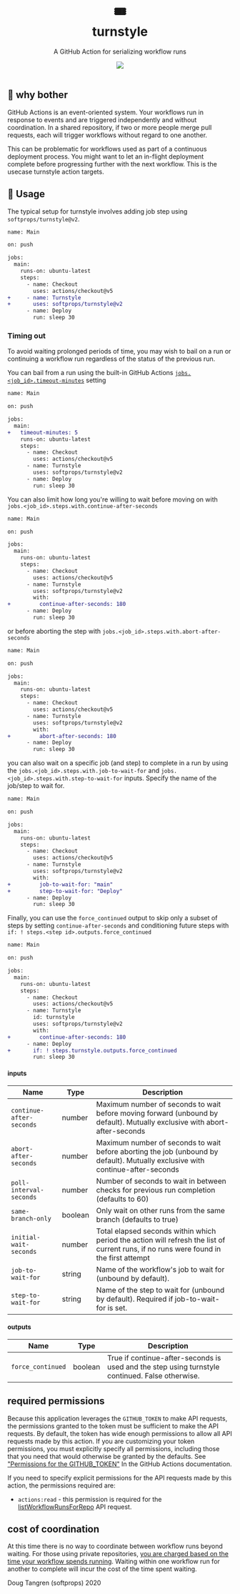 <h1 align="center">
  🎟️
  <br/>
  turnstyle
</h1>

<p align="center">
   A GitHub Action for serializing workflow runs
</p>

<div align="center">
  <a href="https://github.com/softprops/turnstyle/actions">
		<img src="https://github.com/softprops/turnstyle/workflows/Main/badge.svg"/>
	</a>
</div>

<br />

## 🤔 why bother

GitHub Actions is an event-oriented system. Your workflows run in response to events and are triggered independently and without coordination. In a shared repository, if two or more people merge pull requests, each will trigger workflows without regard to one another.

This can be problematic for workflows used as part of a continuous deployment process. You might want to let an in-flight deployment complete before progressing further with the next workflow. This is the usecase turnstyle action targets.

## 🤸 Usage

The typical setup for turnstyle involves adding job step using `softprops/turnstyle@v2`.

```diff
name: Main

on: push

jobs:
  main:
    runs-on: ubuntu-latest
    steps:
      - name: Checkout
        uses: actions/checkout@v5
+     - name: Turnstyle
+       uses: softprops/turnstyle@v2
      - name: Deploy
        run: sleep 30
```

### Timing out

To avoid waiting prolonged periods of time, you may wish to bail on a run or continuing a workflow run regardless of the status of the previous run.

You can bail from a run using the built-in GitHub Actions [`jobs.<job_id>.timeout-minutes`](https://help.github.com/en/actions/automating-your-workflow-with-github-actions/workflow-syntax-for-github-actions#jobsjob_idtimeout-minutes) setting

```diff
name: Main

on: push

jobs:
  main:
+   timeout-minutes: 5
    runs-on: ubuntu-latest
    steps:
      - name: Checkout
        uses: actions/checkout@v5
      - name: Turnstyle
        uses: softprops/turnstyle@v2
      - name: Deploy
        run: sleep 30
```

You can also limit how long you're willing to wait before moving on with `jobs.<job_id>.steps.with.continue-after-seconds`

```diff
name: Main

on: push

jobs:
  main:
    runs-on: ubuntu-latest
    steps:
      - name: Checkout
        uses: actions/checkout@v5
      - name: Turnstyle
        uses: softprops/turnstyle@v2
        with:
+         continue-after-seconds: 180
      - name: Deploy
        run: sleep 30
```

or before aborting the step with `jobs.<job_id>.steps.with.abort-after-seconds`

```diff
name: Main

on: push

jobs:
  main:
    runs-on: ubuntu-latest
    steps:
      - name: Checkout
        uses: actions/checkout@v5
      - name: Turnstyle
        uses: softprops/turnstyle@v2
        with:
+         abort-after-seconds: 180
      - name: Deploy
        run: sleep 30
```

you can also wait on a specific job (and step) to complete in a run by using the `jobs.<job_id>.steps.with.job-to-wait-for`
and `jobs.<job_id>.steps.with.step-to-wait-for` inputs. Specify the name of the job/step to wait for.

```diff
name: Main

on: push

jobs:
  main:
    runs-on: ubuntu-latest
    steps:
      - name: Checkout
        uses: actions/checkout@v5
      - name: Turnstyle
        uses: softprops/turnstyle@v2
        with:
+         job-to-wait-for: "main"
+         step-to-wait-for: "Deploy"
      - name: Deploy
        run: sleep 30
```


Finally, you can use the `force_continued` output to skip only a subset of steps
by setting `continue-after-seconds` and conditioning future steps with
`if: ! steps.<step id>.outputs.force_continued`

```diff
name: Main

on: push

jobs:
  main:
    runs-on: ubuntu-latest
    steps:
      - name: Checkout
        uses: actions/checkout@v5
      - name: Turnstyle
        id: turnstyle
        uses: softprops/turnstyle@v2
        with:
+         continue-after-seconds: 180
      - name: Deploy
+       if: ! steps.turnstyle.outputs.force_continued
        run: sleep 30
```

#### inputs

| Name                     | Type    | Description                                                                                                                            |
| ------------------------ | ------- |----------------------------------------------------------------------------------------------------------------------------------------|
| `continue-after-seconds` | number  | Maximum number of seconds to wait before moving forward (unbound by default). Mutually exclusive with abort-after-seconds              |
| `abort-after-seconds`    | number  | Maximum number of seconds to wait before aborting the job (unbound by default). Mutually exclusive with continue-after-seconds         |
| `poll-interval-seconds`  | number  | Number of seconds to wait in between checks for previous run completion (defaults to 60)                                               |
| `same-branch-only`       | boolean | Only wait on other runs from the same branch (defaults to true)                                                                        |
| `initial-wait-seconds`   | number  | Total elapsed seconds within which period the action will refresh the list of current runs, if no runs were found in the first attempt |
| `job-to-wait-for`        | string  | Name of the workflow's job to wait for (unbound by default).                                                                           |
| `step-to-wait-for`       | string  | Name of the step to wait for (unbound by default). Required if job-to-wait-for is set.                                                 |

#### outputs

| Name              | Type    | Description                                                                                     |
| ----------------- | ------- | ----------------------------------------------------------------------------------------------- |
| `force_continued` | boolean | True if continue-after-seconds is used and the step using turnstyle continued. False otherwise. |

## required permissions

Because this application leverages the `GITHUB_TOKEN` to make API requests, the
permissions granted to the token must be sufficient to make the API requests.
By default, the token has wide enough permissions to allow all API requests
made by this action. If you are customizing your token permissions, you must
explicitly specify all permissions, including those that you need that would
otherwise be granted by the defaults. See ["Permissions for the
GITHUB_TOKEN"](https://docs.github.com/en/actions/security-guides/automatic-token-authentication#permissions-for-the-github_token)
In the GitHub Actions documentation.

If you need to specify explicit permissions for the API requests made by this
action, the permissions required are:

- `actions:read` - this permission is required for the [listWorkflowRunsForRepo](https://octokit.github.io/rest.js/v18#actions-list-workflow-runs-for-repo)
  API request.

## cost of coordination

At this time there is no way to coordinate between workflow runs beyond waiting. For those using private repositories, [you are charged based on the time your workflow spends running](https://github.com/features/actions#pricing-details). Waiting within one workflow run for another to complete will incur the cost of the time spent waiting.

Doug Tangren (softprops) 2020
